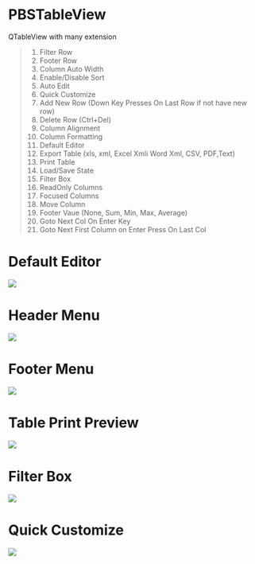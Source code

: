 # PBSTableView

QTableView with many extension

> 1. Filter Row
> 2. Footer Row
> 3. Column Auto Width
> 4. Enable/Disable Sort
> 5. Auto Edit
> 6. Quick Customize
> 7. Add New Row (Down Key Presses On Last Row if not have new row)
> 8. Delete Row (Ctrl+Del)
> 9. Column Alignment
> 10. Column Formatting
> 11. Default Editor
> 12. Export Table (xls, xml, Excel Xmli Word Xml, CSV, PDF,Text)
> 13. Print Table
> 14. Load/Save State
> 15. Filter Box
> 16. ReadOnly Columns
> 17. Focused Columns
> 18. Move Column
> 19. Footer Vaue (None, Sum, Min, Max, Average)
> 20. Goto Next Col On Enter Key
> 21. Goto Next First Column on Enter Press On Last Col

# Default Editor
![](https://github.com/celibol/PBSTableView/blob/master/ScreenShots/scrennshot1.png)

# Header Menu
![](https://github.com/celibol/PBSTableView/blob/master/ScreenShots/scrennshot2.png)

# Footer Menu
![](https://github.com/celibol/PBSTableView/blob/master/ScreenShots/scrennshot3.png)

# Table Print Preview
![](https://github.com/celibol/PBSTableView/blob/master/ScreenShots/scrennshot4.png)

# Filter Box
![](https://github.com/celibol/PBSTableView/blob/master/ScreenShots/scrennshot5.png)

# Quick Customize
![](https://github.com/celibol/PBSTableView/blob/master/ScreenShots/scrennshot6.png)
